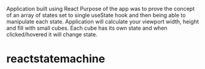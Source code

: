Application built using React
Purpose of the app was to prove the concept of an array of states set to single useState hook and then being able to manipulate each state.
Application will calculate your viewport width, height and fill with small cubes.
Each cube has its own state and when clicked/hovered it will change state. 
# reactstatemachine
